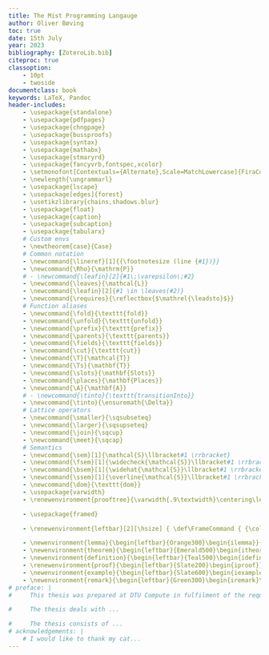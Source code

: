 ```yaml
---
title: The Mist Programming Langauge
author: Oliver Bøving
toc: true
date: 15th July
year: 2023
bibliography: [ZoteroLib.bib]
citeproc: true
classoption:
    - 10pt
    - twoside
documentclass: book
keywords: LaTeX, Pandoc
header-includes:
    - \usepackage{standalone}
    - \usepackage{pdfpages}
    - \usepackage{chngpage}
    - \usepackage{bussproofs}
    - \usepackage{syntax}
    - \usepackage{mathabx}
    - \usepackage{stmaryrd}
    - \usepackage{fancyvrb,fontspec,xcolor}
    - \setmonofont[Contextuals={Alternate},Scale=MatchLowercase]{FiraCode Nerd Font}
    - \newlength{\ungrammarl}
    - \usepackage{lscape}
    - \usepackage[edges]{forest}
    - \usetikzlibrary{chains,shadows.blur}
    - \usepackage{float}
    - \usepackage{caption}
    - \usepackage{subcaption}
    - \usepackage{tabularx}
    # Custom envs
    - \newtheorem{case}{Case}
    # Common notation
    - \newcommand{\lineref}[1]{{\footnotesize (line {#1})}}
    - \newcommand{\Rho}{\mathrm{P}}
    # - \newcommand{\leafin}[2]{#1\;\varepsilon\;#2}
    - \newcommand{\leaves}{\mathcal{L}}
    - \newcommand{\leafin}[2]{#1 \in \leaves(#2)}
    - \newcommand{\requires}{\reflectbox{$\mathrel{\leadsto}$}}
    # Function aliases
    - \newcommand{\fold}{\texttt{fold}}
    - \newcommand{\unfold}{\texttt{unfold}}
    - \newcommand{\prefix}{\texttt{prefix}}
    - \newcommand{\parents}{\texttt{parents}}
    - \newcommand{\fields}{\texttt{fields}}
    - \newcommand{\cut}{\texttt{cut}}
    - \newcommand{\T}{\mathcal{T}}
    - \newcommand{\Ts}{\mathbf{T}}
    - \newcommand{\slots}{\mathbf{Slots}}
    - \newcommand{\places}{\mathbf{Places}}
    - \newcommand{\A}{\mathbf{A}}
    # - \newcommand{\tinto}{\texttt{transitionInto}}
    - \newcommand{\tinto}{\ensuremath{\Delta}}
    # Lattice operators
    - \newcommand{\smaller}{\sqsubseteq}
    - \newcommand{\larger}{\sqsupseteq}
    - \newcommand{\join}{\sqcup}
    - \newcommand{\meet}{\sqcap}
    # Semantics
    - \newcommand{\sem}[1]{\mathcal{S}\llbracket#1 \rrbracket}
    - \newcommand{\fsem}[1]{\widecheck{\mathcal{S}}\llbracket#1 \rrbracket}
    - \newcommand{\bsem}[1]{\widehat{\mathcal{S}}\llbracket#1 \rrbracket}
    - \newcommand{\ssem}[1]{\overline{\mathcal{S}}\llbracket#1 \rrbracket}
    - \newcommand{\dom}{\texttt{dom}}
    - \usepackage{varwidth}
    - \renewenvironment{prooftree}{\varwidth{.9\textwidth}\centering\leavevmode}{\DisplayProof\endvarwidth}

    - \usepackage{framed}

    - \renewenvironment{leftbar}[2][\hsize] { \def\FrameCommand { {\color{#2}\vrule width 3pt} \hspace{0pt} } \MakeFramed{\hsize#1\advance\hsize-\width\FrameRestore} } {\endMakeFramed}

    - \newenvironment{lemma}{\begin{leftbar}{Orange300}\begin{ilemma}}{\end{ilemma}\end{leftbar}}
    - \newenvironment{theorem}{\begin{leftbar}{Emerald500}\begin{itheorem}}{\end{itheorem}\end{leftbar}}
    - \newenvironment{definition}{\begin{leftbar}{Teal500}\begin{idefinition}}{\end{idefinition}\end{leftbar}}
    - \renewenvironment{proof}{\begin{leftbar}{Slate200}\begin{iproof}}{\end{iproof}\end{leftbar}}
    - \newenvironment{example}{\begin{leftbar}{Slate600}\begin{iexample}\normalfont}{\end{iexample}\end{leftbar}}
    - \newenvironment{remark}{\begin{leftbar}{Green300}\begin{iremark}\normalfont}{\end{iremark}\end{leftbar}}
# preface: |
#     This thesis was prepared at DTU Compute in fulfilment of the requirements for acquiring an M.Sc. in Engineering.

#     The thesis deals with ...

#     The thesis consists of ...
# acknowledgements: |
    # I would like to thank my cat...
---
```

